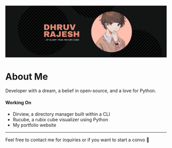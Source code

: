 <p align="center">
  <img alt="banner" src="/gbanner.png">
</p>

<h1> About Me </h1>
Developer with a dream, a belief in open-source, and a love for Python.

<h4> Working On </h4>

- Dirview, a directory manager built within a CLI
- Rucube, a rubix cube visualizer using Python
- My portfolio website

<hr>

Feel free to contact me for inquiries or if you want to start a convo 🥳
